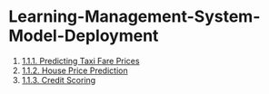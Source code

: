 # Learning-Management-System-Model-Deployment

1. [1.1.1. Predicting Taxi Fare Prices](https://one-1-1-predicting-taxi-fare-prices.onrender.com/)  
2. [1.1.2. House Price Prediction](https://one-1-2-house-price-prediction-emzx.onrender.com)  
3. [1.1.3. Credit Scoring ](https://one-1-3-credit-scoring.onrender.com/)
